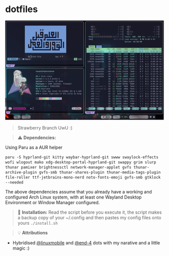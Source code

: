 # dotfiles

![alt text](images/rice.png "Rice")

> Strawberry Branch UwU :)

> :warning: **Dependencies:**

Using Paru as a AUR helper
```
paru -S hyprland-git kitty waybar-hyprland-git swww swaylock-effects wofi wlogout mako xdg-desktop-portal-hyprland-git swappy grim slurp thunar pamixer brightnessctl network-manager-applet gvfs thunar-archive-plugin gvfs-smb thunar-shares-plugin thunar-media-tags-plugin file-roller ttf-jetbrains-mono-nerd noto-fonts-emoji gvfs-smb gtklock --needed
```
The above dependencies assume that you already have a working and configured Arch Linux system, with at least one Wayland Desktop Environment or Window Manager configured.

> :memo: **Installation:**
Read the script before you execute it, the script makes a backup copy of your ~/.config and then pastes my config files onto yours
`./install.sh`

> :bulb: **Attributions**

- Hybridised [@linuxmobile](https://github.com/linuxmobile) and [@end-4](https://github.com/end-4) dots with my narative and a little magic :)
